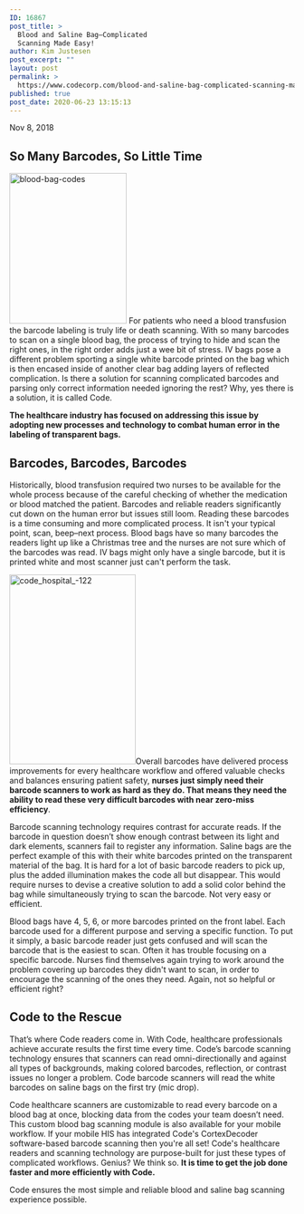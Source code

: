 ```yaml
---
ID: 16867
post_title: >
  Blood and Saline Bag–Complicated
  Scanning Made Easy!
author: Kim Justesen
post_excerpt: ""
layout: post
permalink: >
  https://www.codecorp.com/blood-and-saline-bag-complicated-scanning-made-easy/
published: true
post_date: 2020-06-23 13:15:13
---
```

Nov 8, 2018
<h2>So Many Barcodes, So Little Time</h2>
<img class="alignright" src="https://codecorp.com/wp-content/uploads/2020/05/blood-bag-codes.png" alt="blood-bag-codes" width="207" height="266" />
For patients who need a blood transfusion the barcode labeling is truly life or death scanning. With so many barcodes to scan on a single blood bag, the process of trying to hide and scan the right ones, in the right order adds just a wee bit of stress. IV bags pose a different problem sporting a single white barcode printed on the bag which is then encased inside of another clear bag adding layers of reflected complication. Is there a solution for scanning complicated barcodes and parsing only correct information needed ignoring the rest? Why, yes there is a solution, it is called Code.

<strong>The healthcare industry has focused on addressing this issue by adopting new processes and technology to combat human error in the labeling of transparent bags.</strong>
<h2>Barcodes, Barcodes, Barcodes</h2>
Historically, blood transfusion required two nurses to be available for the whole process because of the careful checking of whether the medication or blood matched the patient. Barcodes and reliable readers significantly cut down on the human error but issues still loom. Reading these barcodes is a time consuming and more complicated process. It isn't your typical point, scan, beep–next process. Blood bags have so many barcodes the readers light up like a Christmas tree and the nurses are not sure which of the barcodes was read. IV bags might only have a single barcode, but it is printed white and most scanner just can't perform the task.

<img class="alignright" src="https://codecorp.com/wp-content/uploads/2020/05/code_hospital_-122.jpg" alt="code_hospital_-122" width="223" height="335" />Overall barcodes have delivered process improvements for every healthcare workflow and offered valuable checks and balances ensuring patient safety, <strong>nurses just simply need their barcode scanners to work as hard as they do. That means they need the ability to read these very difficult barcodes with near zero-miss efficiency</strong>.

Barcode scanning technology requires contrast for accurate reads. If the barcode in question doesn’t show enough contrast between its light and dark elements, scanners fail to register any information. Saline bags are the perfect example of this with their white barcodes printed on the transparent material of the bag. It is hard for a lot of basic barcode readers to pick up, plus the added illumination makes the code all but disappear. This would require nurses to devise a creative solution to add a solid color behind the bag while simultaneously trying to scan the barcode. Not very easy or efficient.

Blood bags have 4, 5, 6, or more barcodes printed on the front label. Each barcode used for a different purpose and serving a specific function. To put it simply, a basic barcode reader just gets confused and will scan the barcode that is the easiest to scan. Often it has trouble focusing on a specific barcode. Nurses find themselves again trying to work around the problem covering up barcodes they didn't want to scan, in order to encourage the scanning of the ones they need. Again, not so helpful or efficient right?
<h2>Code to the Rescue</h2>
That’s where Code readers come in. With Code, healthcare professionals achieve accurate results the first time every time. Code’s barcode scanning technology ensures that scanners can read omni-directionally and against all types of backgrounds, making colored barcodes, reflection, or contrast issues no longer a problem. Code barcode scanners will read the white barcodes on saline bags on the first try (mic drop).

Code healthcare scanners are customizable to read every barcode on a blood bag at once, blocking data from the codes your team doesn’t need. This custom blood bag scanning module is also available for your mobile workflow. If your mobile HIS has integrated Code's CortexDecoder software-based barcode scanning then you're all set! Code's healthcare readers and scanning technology are purpose-built for just these types of complicated workflows. Genius? We think so. <strong>It is time to get the job done faster and more efficiently with Code. </strong>

Code ensures the most simple and reliable blood and saline bag scanning experience possible.